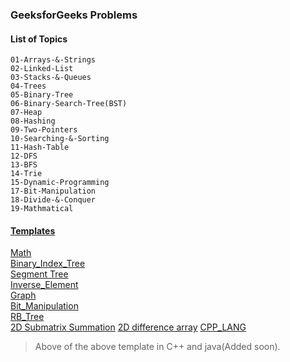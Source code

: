 ### GeeksforGeeks Problems

#### List of Topics

    01-Arrays-&-Strings
    02-Linked-List
    03-Stacks-&-Queues
    04-Trees
    05-Binary-Tree
    06-Binary-Search-Tree(BST)
    07-Heap
    08-Hashing
    09-Two-Pointers
    10-Searching-&-Sorting
    11-Hash-Table
    12-DFS
    13-BFS
    14-Trie
    15-Dynamic-Programming
    17-Bit-Manipulation
    18-Divide-&-Conquer
    19-Mathmatical

#### [Templates](https://github.com/thisiskushal31/Datastructures-and-Algorithms/tree/main/Template)  

[Math](https://github.com/thisiskushal31/Datastructures-and-Algorithms/tree/main/Template/Math)  
[Binary_Index_Tree](https://github.com/thisiskushal31/Datastructures-and-Algorithms/tree/main/Template/Binary_Index_Tree)  
[Segment Tree](https://thisiskushal31/Datastructures-and-Algorithms/tree/main/Template/SegmentTree)  
[Inverse_Element](https://thisiskushal31/Datastructures-and-Algorithms/tree/main/Template/Inverse_Element)  
[Graph](https://github.com/thisiskushal31/Datastructures-and-Algorithms/tree/main/Template/Graph)  
[Bit_Manipulation](https://github.com/thisiskushal31/Datastructures-and-Algorithms/tree/main/Template/Bit_manipulation)  
[RB_Tree](https://github.com/thisiskushal31/Datastructures-and-Algorithms/tree/main/Template/RB_Tree)  
[2D Submatrix Summation](https://github.com/thisiskushal31/Datastructures-and-Algorithms/tree/main/Template/Sub_Rect_Sum_2D)
[2D difference array](https://github.com/thisiskushal31/Datastructures-and-Algorithms/tree/main/master/Template/Diff_Array_2D)
[CPP_LANG](https://github.com/thisiskushal31/Datastructures-and-Algorithms/tree/main/Template/CPP_LANG)

> Above of the above template in C++ and java(Added soon).